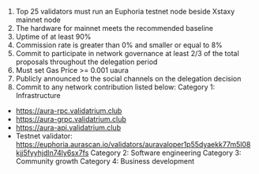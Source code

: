 1. Top 25 validators must run an Euphoria testnet node beside Xstaxy mainnet node
2. The hardware for mainnet meets the recommended baseline    
3. Uptime of at least 90%
4. Commission rate is greater than 0% and smaller or equal to 8%
5. Commit to participate in network governance at least 2/3 of the total proposals throughout the delegation period
6. Must set Gas Price >= 0.001 uaura
7. Publicly announced to the social channels on the delegation decision
8. Commit to any network contribution listed below:
Category 1: Infrastructure
- https://aura-rpc.validatrium.club
- https://aura-grpc.validatrium.club
- https://aura-api.validatrium.club
- Testnet validator: https://euphoria.aurascan.io/validators/auravaloper1p55dyaekk77m5l08kjj5fyyhjdln74ly6sx7fs
Category 2: Software engineering
Category 3: Community growth
Category 4: Business development

